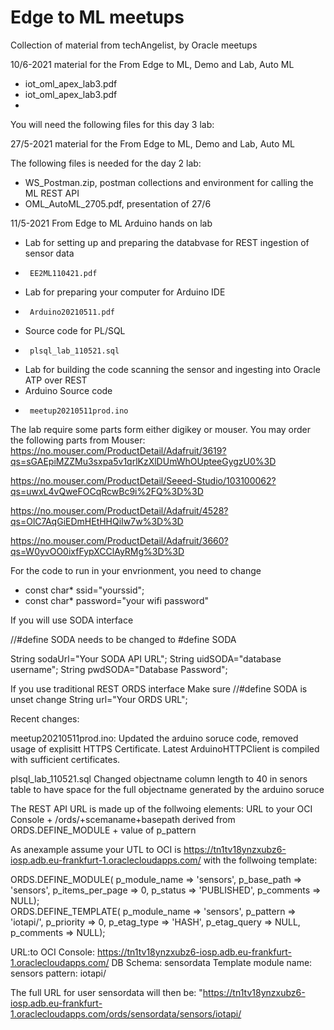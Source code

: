 # Edge to ML meetups
Collection of material from techAngelist, by Oracle meetups

10/6-2021 material for the From Edge to ML, Demo and Lab,  Auto ML

- iot_oml_apex_lab3.pdf
- iot_oml_apex_lab3.pdf
- 
You will need the following files for this day 3 lab:


27/5-2021 material for the From Edge to ML, Demo and Lab,  Auto ML

The following files is needed for the day 2 lab:

- WS_Postman.zip, postman collections and environment for calling the ML REST API
- OML_AutoML_2705.pdf, presentation of 27/6

11/5-2021 From Edge to ML Arduino hands on lab
- Lab for setting up and preparing the databvase for REST ingestion of sensor data
-      EE2ML110421.pdf
- Lab for preparing your computer for Arduino IDE
-      Arduino20210511.pdf
- Source code for PL/SQL 
-      plsql_lab_110521.sql
- Lab for building the code scanning the sensor and ingesting into Oracle ATP over REST
- Arduino Source code
-      meetup20210511prod.ino

The lab require some parts form either digikey or mouser.
You may order the following parts from Mouser:
https://no.mouser.com/ProductDetail/Adafruit/3619?qs=sGAEpiMZZMu3sxpa5v1qrlKzXlDUmWhOUpteeGygzU0%3D

https://no.mouser.com/ProductDetail/Seeed-Studio/103100062?qs=uwxL4vQweFOCqRcwBc9i%2FQ%3D%3D

https://no.mouser.com/ProductDetail/Adafruit/4528?qs=OlC7AqGiEDmHEtHHQiIw7w%3D%3D

https://no.mouser.com/ProductDetail/Adafruit/3660?qs=W0yvOO0ixfFypXCClAyRMg%3D%3D


For the code to run in your envrionment, you need to change
- const char* ssid="yourssid";
- const char* password="your wifi password"

If you will use SODA interface

//#define SODA needs to be changed to #define SODA

String sodaUrl="Your SODA API URL";
String uidSODA="database username";
String pwdSODA="Database Password";


If you use traditional REST ORDS interface
Make sure //#define SODA is unset
change
String url="Your ORDS URL";



Recent changes:

meetup20210511prod.ino:
Updated the arduino soruce code, removed usage of explisitt HTTPS Certificate. Latest
ArduinoHTTPClient is compiled with sufficient certificates.

plsql_lab_110521.sql
Changed objectname column length to 40 in senors table to have space for the full objectname 
generated by the arduino soruce


The REST API URL is made up of the follwoing elements:
URL to your OCI Console + /ords/+scemaname+basepath derived from ORDS.DEFINE_MODULE + value of p_pattern 

As anexample assume your UTL to OCI is https://tn1tv18ynzxubz6-iosp.adb.eu-frankfurt-1.oraclecloudapps.com/
with the follwoing template:

ORDS.DEFINE_MODULE(
      p_module_name    => 'sensors',
      p_base_path      => 'sensors',
      p_items_per_page =>  0,
      p_status         => 'PUBLISHED',
      p_comments       => NULL);     
ORDS.DEFINE_TEMPLATE(
      p_module_name    => 'sensors',
      p_pattern        => 'iotapi/',
      p_priority       => 0,
      p_etag_type      => 'HASH',
      p_etag_query     => NULL,
      p_comments       => NULL);
      
 URL:to OCI Console: https://tn1tv18ynzxubz6-iosp.adb.eu-frankfurt-1.oraclecloudapps.com/
 DB Schema:  sensordata
 Template module name:  sensors
 pattern:  iotapi/
 
 The full URL for user sensordata will then be:
 "https://tn1tv18ynzxubz6-iosp.adb.eu-frankfurt-1.oraclecloudapps.com/ords/sensordata/sensors/iotapi/

